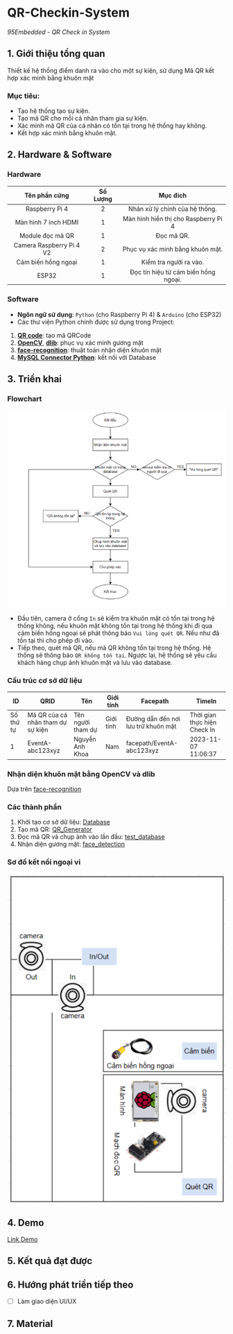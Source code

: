 # QR-Checkin-System

*95Embedded - QR Check in System*
## 1. Giới thiệu tổng quan

Thiết kế hệ thống điểm danh ra vào cho một sự kiện, sử dụng Mã QR kết hợp xác minh bằng khuôn mặt

### Mục tiêu:

- Tạo hệ thống tạo sự kiện.
- Tạo mã QR cho mỗi cá nhân tham gia sự kiện.
- Xác minh mã QR của cá nhân có tồn tại trong hệ thống hay không. 
- Kết hợp xác minh bằng khuôn mặt.

## 2. Hardware & Software

### Hardware 
|Tên phần cứng|Số Lượng|Mục đích|
|:---:|:---:|:---:|
|Raspberry Pi 4|2|Nhân xử lý chính của hệ thống.|
|Màn hình 7 inch HDMI|1|Màn hình hiển thị cho Raspberry Pi 4|
|Module đọc mã QR|1|Đọc mã QR.|
|Camera Raspberry Pi 4 V2|2|Phục vụ xác minh bằng khuôn mặt.|
|Cảm biến hồng ngoại|1|Kiểm tra người ra vào.|
|ESP32|1|Đọc tín hiệu từ cảm biến hồng ngoại.|

### Software 
- **Ngôn ngữ sử dụng**: `Python` (cho Raspberry Pi 4) & `Arduino` (cho ESP32)
- Các thư viện Python chính được sử dụng trong Project: 
1. [**QR code**](https://pypi.org/project/qrcode/): tạo mã QRCode
2. [**OpenCV**](https://pypi.org/project/opencv-python/), [**dlib**](https://pypi.org/project/dlib/): phục vụ xác minh gương mặt
3. [**face-recognition**](https://github.com/ageitgey/face_recognition): thuật toán nhận diện khuôn mặt
4. [**MySQL Connector Python**](https://pypi.org/project/mysql-connector-python/): kết nối với Database

## 3. Triển khai

### Flowchart

![Flowchart](https://github.com/nakhoa1010/QR-Checkin-System/blob/main/pic/flowchart.png?raw=true)

- Đầu tiên, camera ở cổng `In` sẽ kiểm tra khuôn mặt có tồn tại trong hệ thống không, nếu khuôn mặt không tồn tại trong hệ thống khi đi qua cảm biến hồng ngoại sẽ phát thông báo `Vui lòng quét QR`. Nếu như đã tồn tại thì cho phép đi vào.
- Tiếp theo, quét mã QR, nếu mã QR không tồn tại trong hệ thống. Hệ thống sẽ thông báo `QR không tồn tại`. Ngược lại, hệ thống sẽ yêu cầu khách hàng chụp ảnh khuôn mặt và lưu vào database.

### Cấu trúc cơ sở dữ liệu
|ID|QRID|Tên|Giới tính|Facepath|TimeIn|
|---|---|---|---|---|---|
|Số thứ tự|Mã QR của cá nhân tham dự sự kiện|Tên người tham dự|Giới tính|Đường dẫn đến nơi lưu trữ khuôn mặt|Thời gian thực hiện Check In|
|1|EventA-abc123xyz|Nguyễn Anh Khoa|Nam|facepath/EventA-abc123xyz|2023-11-07 11:06:37|
### Nhận diện khuôn mặt bằng OpenCV và dlib

Dựa trên [face-recognition](https://github.com/ageitgey/face_recognition)

### Các thành phần 
1. Khởi tạo cơ sở dữ liệu: [Database](https://github.com/nakhoa1010/QR-Checkin-System/blob/main/main/yourtablename.sql)
2. Tạo mã QR: [QR_Generator](https://github.com/nakhoa1010/QR-Checkin-System/blob/main/main/QR_Generator.py)
3. Đọc mã QR và chụp ảnh vào lần đầu: [test_database](https://github.com/nakhoa1010/QR-Checkin-System/blob/main/main/test_database.py)
4. Nhận diện gương mặt: [face_detection](https://github.com/nakhoa1010/QR-Checkin-System/blob/main/main/face_detection.py)

### Sơ đồ kết nối ngoại vi

![Hardware](https://github.com/nakhoa1010/QR-Checkin-System/blob/main/pic/hardware.png?raw=true)

## 4. Demo
[Link Demo](https://youtube.com/)
## 5. Kết quả đạt được

## 6. Hướng phát triển tiếp theo
- [ ] Làm giao diện UI/UX

## 7. Material 

